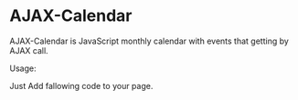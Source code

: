 # AJAX-Calendar
AJAX-Calendar is JavaScript monthly calendar with events that getting by AJAX call.

Usage:

Just Add fallowing code to your page.


<link rel="stylesheet" href="add-on/jquery.cluetip.css" type="text/css" />
<link rel="stylesheet" href="style.css" type="text/css" />

<div class="container">
<div class="event-detailed-Calendar" id="calendar-container"></div>
</div>


 <script type="text/javascript" src="https://code.jquery.com/jquery-1.11.3.min.js"></script>
 <script type="text/javascript" src="http://cdnjs.cloudflare.com/ajax/libs/underscore.js/1.8.3/underscore-min.js"></script>
 <script type="text/javascript" src="source/calendar.js"></script>
 <script type="text/javascript" src="add-on/jquery.cluetip.min.js"></script>
 
 <script>
   
  $(function(){
    
    Date.prototype.monthDays= function(){
        var d= new Date(this.getFullYear(), this.getMonth()+1, 0);
        return d.getDate();
    };
    var calendar_month = 6; //July [0-11]
    var calendar_year = 2015;

    var My = new Calendar(new Date(calendar_year, calendar_month));
    var tmpl = _.template($.trim($("#calendar-template").html()));
    $("#calendar-template").remove();
    My.set
    My.fetchData(function(data){
        My.setEvents(data);
	$("#calendar-container").html(tmpl({"events": My.getEvents(), "headers" : My.getHeader(), "month_year_string": My.getMonthYearStr(), "date": My.getCalendarDate()}));
        $('ul.grid_calendar li.active a').cluetip({ 
		height:'auto',
		sticky:true,
		dropShadow:true,
		positionBy:'mouse', 
		mouseOutClose:true,
		arrows:false,
		closePosition:'top',
		closeText:'<img src="images/btn_close_tooltip.png" />',
		fx: {             
			open:'fadeIn',
			openSpeed:'500' 
		}
	});
    });
	
    // Click on newxt
    $(document).on('click', '.next', function(e){
            e.preventDefault();
            var m =  My.getCalendarDate().getMonth();
            var y =  My.getCalendarDate().getFullYear();
                   m++;
            if ( m > 11 ){ m = 0; y++; }
            //console.log(m);console.log(y);	
            My.setCalendarDate(new Date(y, m));
                   $("#calendar-template").remove();
                   My.fetchData(function(data){
                       My.setEvents(data);
                       $("#calendar-container").html(tmpl({"events": My.getEvents(), "headers" : My.getHeader(), "month_year_string": My.getMonthYearStr(), "date": My.getCalendarDate()}));
                       $('ul.grid_calendar li.active a').cluetip({ 
                            height:'auto',
                            sticky:true,
                            dropShadow:true,
                            positionBy:'mouse', 
                            mouseOutClose:true,
                            arrows:false,
                            closePosition:'top',
                            closeText:'<img src="images/btn_close_tooltip.png" />',
                            fx: {             
                                    open:'fadeIn',
                                    openSpeed:'500' 
                            }
                        });
                   });
    });

    // Click on newxt
    $(document).on('click', '.previous', function(e){
            e.preventDefault();
            var m =  My.getCalendarDate().getMonth();
            var y =  My.getCalendarDate().getFullYear();
                   m--;
            if ( m < 0 ){ m = 11; y--; }
            //console.log(m);console.log(y);	
            My.setCalendarDate(new Date(y, m));
                   $("#calendar-template").remove();
                   My.fetchData(function(data){
                       My.setEvents(data);
                       $("#calendar-container").html(tmpl({"events": My.getEvents(), "headers" : My.getHeader(), "month_year_string": My.getMonthYearStr(), "date": My.getCalendarDate()}));
                       $('ul.grid_calendar li.active a').cluetip({ 
                            height:'auto',
                            sticky:true,
                            dropShadow:true,
                            positionBy:'mouse', 
                            mouseOutClose:true,
                            arrows:false,
                            closePosition:'top',
                            closeText:'<img src="images/btn_close_tooltip.png" />',
                            fx: {             
                                    open:'fadeIn',
                                    openSpeed:'500' 
                            }
                        });
                   });
    });
});

</script>

<script type="text/html" id="calendar-template">
  <div class="calendar-date-top">
       <ul>
           <li><a class="previous" title="Arrow" href="javascript:void(0);"><img src="images/date-left-arrow.jpg" alt="Images"></a></li>
           <li><span class="grid_calendar month"><%= month_year_string %></span></li>
           <li><a class="next" title="Arrow" href="javascript:void(0);"><img src="images/date-right-arrow.jpg" alt="Images"></a></li>
       </ul>
  </div>
  <div class="calendar-box">

  <ul class="grid_calendar">
  
  <% _.each(headers, function(header,i) { %>
  <li class="heder"><%= header %></li>
  <% }) %>
  
  <% _.each(_.range((1-date.getDay()), date.monthDays() + 1 ), function(day){ 
  
    if(day <= 0){
  %>
  <li> &nbsp; </li>
  <% }else{ %>
  
  <% if (_.has(events, day)){ %>
  <li class="active"><a href="_components/more_info_calendar_tooltip.php" rel="_components/more_info_calendar_tooltip.php?year=<%= date.getFullYear() %>&month=<%= (date.getMonth()+1) %>&day=<%= day %>&s=1&hash=<%= date.getTime()%>" title="<%= events[day].title %>"><%= day %></a></li>
  <% }else{ %>
  <li> <%= day %> </li>
  <% } %>
  
  <% } %>
  
  <% }) %>
  </ul>
  <div class="border-bottom"></div>
  </div>
</script>
